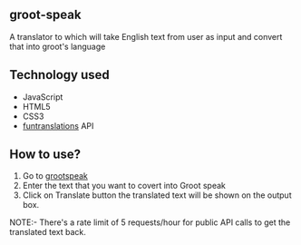 ## groot-speak
A translator to which will take English text from user as input and convert that into groot's language

## Technology used
- JavaScript
- HTML5
- CSS3
- [funtranslations](https://funtranslations.com/api/#groot) API
## How to use?
 
1. Go to [grootspeak](https://grootspeak.netlify.app/)
2. Enter the text that you want to covert into Groot speak
3. Click on Translate button 
the translated text will be shown on the output box.

NOTE:- There's a rate limit of 5 requests/hour for public API calls to get the translated text back. 

